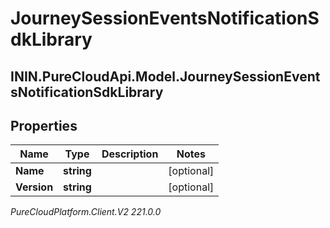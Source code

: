 # JourneySessionEventsNotificationSdkLibrary

## ININ.PureCloudApi.Model.JourneySessionEventsNotificationSdkLibrary

## Properties

|Name | Type | Description | Notes|
|------------ | ------------- | ------------- | -------------|
| **Name** | **string** |  | [optional] |
| **Version** | **string** |  | [optional] |



_PureCloudPlatform.Client.V2 221.0.0_
